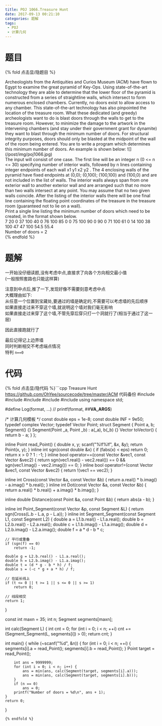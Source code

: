 ```yaml
---
title: POJ 1066.Treasure Hunt
date: 2017-09-13 00:21:10
categories: 题解
tags:
 - POJ
 - 计算几何
---
```


# 题目

{% fold 点击显/隐题目 %}
<div class="oj"><div class="part" title="Description">
Archeologists from the Antiquities and Curios Museum (ACM) have flown to Egypt to examine the great pyramid of Key-Ops. Using state-of-the-art technology they are able to determine that the lower floor of the pyramid is constructed from a series of straightline walls, which intersect to form numerous enclosed chambers. Currently, no doors exist to allow access to any chamber. This state-of-the-art technology has also pinpointed the location of the treasure room. What these dedicated (and greedy) archeologists want to do is blast doors through the walls to get to the treasure room. However, to minimize the damage to the artwork in the intervening chambers (and stay under their government grant for dynamite) they want to blast through the minimum number of doors. For structural integrity purposes, doors should only be blasted at the midpoint of the wall of the room being entered. You are to write a program which determines this minimum number of doors. 
An example is shown below:
![](/post/img/poj1066.jpg)

</div><div class="part" title="Input">
The input will consist of one case. The first line will be an integer n (0 &lt;= n &lt;= 30) specifying number of interior walls, followed by n lines containing integer endpoints of each wall x1 y1 x2 y2 . The 4 enclosing walls of the pyramid have fixed endpoints at (0,0); (0,100); (100,100) and (100,0) and are not included in the list of walls. The interior walls always span from one exterior wall to another exterior wall and are arranged such that no more than two walls intersect at any point. You may assume that no two given walls coincide. After the listing of the interior walls there will be one final line containing the floating point coordinates of the treasure in the treasure room (guaranteed not to lie on a wall).

</div><div class="part" title="Output">
Print a single line listing the minimum number of doors which need to be created, in the format shown below.

</div><div class="samp"><div class="clear"></div><div class="input part" title="Sample Input">
7 
20 0 37 100 
40 0 76 100 
85 0 0 75 
100 90 0 90 
0 71 100 61 
0 14 100 38 
100 47 47 100 
54.5 55.4

</div><div class="output part" title="Sample Output">
Number of doors = 2

</div><div class="clear"></div></div></div>
{% endfold %}

<!--more-->
# 题解

一开始没仔细读题,没有考虑中点,直接求了向各个方向相交最小值  
(一般按照套路也只能这样算)  

注意到中点后,推了一下,发现好像不需要刻意考虑中点  
大概理由如下:  
从任意一个位置到宝藏处,要通过的墙是确定的,不需要可以考虑墙的先后顺序  
如果直接走过来不穿这个墙,就说明这个墙对我们毫无影响  
如果直接走过来穿了这个墙,不管先穿后穿只打一个洞就行了(相当于通过了这一层)  

因此直接跑就行了  

最后记得记上边界墙  
同时判断相交不考虑端点情况  
特判 `n==0`  

# 代码
{% fold 点击显/隐代码 %}```cpp Treasure Hunt https://github.com/OhYee/sourcecode/tree/master/ACM 代码备份
#include <algorithm>
#include <cmath>
#include <complex>
#include <cstdio>
#include <cstring>
using namespace std;

#define Log(format, ...) // printf(format, ##__VA_ARGS__)

/* 计算几何模板 */
const double eps = 1e-8;
const double INF = 9e50;
typedef complex<double> Vector;
typedef Vector Point;
struct Segment {
    Point a, b;
    Segment() {}
    Segment(Point _a, Point _b) : a(_a), b(_b) {}
    Vector toVector() { return b - a; }
};

inline Point read_Point() {
    double x, y;
    scanf("%lf%lf", &x, &y);
    return Point(x, y);
}
inline int sgn(const double &x) {
    if (fabs(x) < eps)
        return 0;
    return x > 0 ? 1 : -1;
}
inline bool operator==(const Vector &vec1, const Vector &vec2) {
    return sgn(vec1.real() - vec2.real()) == 0 &&
           sgn(vec1.imag() - vec2.imag()) == 0;
}
inline bool operator!=(const Vector &vec1, const Vector &vec2) {
    return !(vec1 == vec2);
}

inline int Cross(const Vector &a, const Vector &b) {
    return a.real() * b.imag() - a.imag() * b.real();
}
inline int Dot(const Vector &a, const Vector &b) {
    return a.real() * b.real() + a.imag() * b.imag();
}

inline double Distance(const Point &a, const Point &b) { return abs(a - b); }

inline int Point_Segment(const Vector &p, const Segment &L) {
    return sgn(Cross(L.b - L.a, p - L.a));
}
inline int Segment_Segment(const Segment L1, const Segment L2) {
    double a = L1.b.real() - L1.a.real();
    double b = L2.b.real() - L2.a.real();
    double c = L1.b.imag() - L1.a.imag();
    double d = L2.b.imag() - L2.a.imag();
    double f = a * d - b * c;

    // 平行或重叠
    if (sgn(f) == 0)
        return -1;

    double g = L2.b.real() - L1.a.real();
    double h = L2.b.imag() - L1.a.imag();
    double t = (d * g - b * h) / f;
    double s = (-c * g + a * h) / f;

    // 在延长线上
    if (t <= 0 || t >= 1 || s <= 0 || s >= 1)
        return 0;

    // 线段相交
    return 1;
}

const int maxn = 35;
int n;
Segment segments[maxn];

int calc(Segment L) {
    int cnt = 0;
    for (int i = 0; i < n; ++i)
        cnt += (Segment_Segment(L, segments[i]) > 0);
    return cnt;
}

int main() {
    while (~scanf("%d", &n)) {
        for (int i = 0; i < n; ++i) {
            segments[i].a = read_Point();
            segments[i].b = read_Point();
        }
        Point target = read_Point();

        int ans = 9999999;
        for (int i = 0; i < n; i++) {
            ans = min(ans, calc(Segment(target, segments[i].a)));
            ans = min(ans, calc(Segment(target, segments[i].b)));
        }
        if (n == 0)
            ans = 0;
        printf("Number of doors = %d\n", ans + 1);
    }
    return 0;
}
```
{% endfold %}
